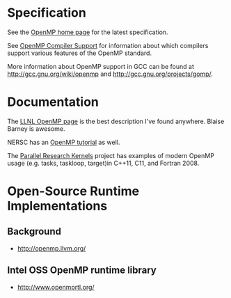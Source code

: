 # Specification

See the [OpenMP home page](http://openmp.org/wp/openmp-specifications/) for the latest specification.

See [OpenMP Compiler Support](http://www.openmp.org/resources/openmp-compilers/) for information about which compilers support various features of the OpenMP standard.

More information about OpenMP support in GCC can be found at http://gcc.gnu.org/wiki/openmp and http://gcc.gnu.org/projects/gomp/.

# Documentation

The [LLNL OpenMP page](https://computing.llnl.gov/tutorials/openMP/) is the best description I've found anywhere.  Blaise Barney is awesome.

NERSC has an [OpenMP tutorial](http://www.nersc.gov/assets/Uploads/IntroToOpenMP.pdf) as well.

The [Parallel Research Kernels](https://github.com/ParRes/Kernels) project has examples of modern OpenMP usage (e.g. tasks, taskloop, target)in C++11, C11, and Fortran 2008.

# Open-Source Runtime Implementations

## Background

* http://openmp.llvm.org/

## Intel OSS OpenMP runtime library

* http://www.openmprtl.org/
